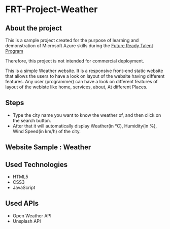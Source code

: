 # FRT-Project-Weather


## About the project
   
   
This is a sample project created for the purpose of learning and 
demonstration of Microsoft Azure skills during the [Future Ready 
Talent Program](https://futurereadytalent.in/learning)

Therefore, this project is not intended for commercial deployment.

This is a simple Weather website. It is a responsive front-end 
static website that allows the users to have a look on layout of 
the website having different features.
Any user (programmer) can have a look on different features of 
layout of the webiste like home, services, about, At different 
Places.

## Steps

- Type the city name you want to know the weather of, and then click on the search button.
- After that it will automatically display Weather(in °C), Humidity(in %), Wind Speed(in km/h) of the city.

## Website Sample : Weather

## Used Technologies

- HTML5
- CSS3
- JavaScript

## Used APIs

- Open Weather API
- Unsplash API





